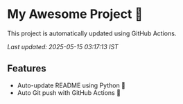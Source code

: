 # My Awesome Project 🚀

This project is automatically updated using GitHub Actions.

_Last updated: 2025-05-15 03:17:13 IST_

## Features
- Auto-update README using Python 🐍
- Auto Git push with GitHub Actions 🤖
